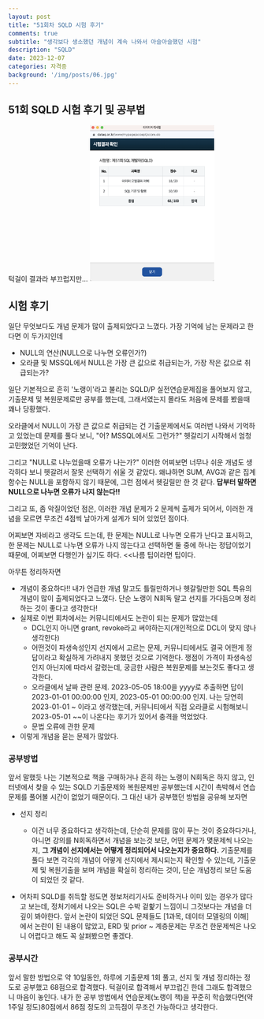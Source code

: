 ```yaml
---
layout: post
title: "51회차 SQLD 시험 후기"
comments: true
subtitle: "생각보다 생소했던 개념이 계속 나와서 아슬아슬했던 시험"
description: "SQLD"
date: 2023-12-07
categories: 자격증
background: '/img/posts/06.jpg'
---
```



## 51회 SQLD 시험 후기 및 공부법
턱걸이 결과라 부끄럽지만...
<img src="/img/SQLD.png" style="width: 50%">
## 시험 후기
일단 무엇보다도 개념 문제가 많이 출제되었다고 느꼈다. 가장 기억에 남는 문제라고 한다면 이 두가지인데
* NULL의 연산(NULL으로 나누면 오류인가?)
* 오라클 및 MSSQL에서 NULL은 가장 큰 값으로 취급되는가, 가장 작은 값으로 취급되는가?

일단 기본적으로 흔히 '노랭이'라고 불리는 SQLD/P 실전연습문제집을 풀어보지 않고, 기출문제 및 복원문제로만 공부를 했는데, 그래서였는지 몰라도 처음에 문제를 봤을때 꽤나 당황했다.

오라클에서 NULL이 가장 큰 값으로 취급되는 건 기출문제에서도 여러번 나와서 기억하고 있었는데 문제를 풀다 보니, "어? MSSQL에서도 그런가?" 헷갈리기 시작해서 엄청 고민했었던 기억이 난다. 

그리고 "NULL로 나누었을때 오류가 나는가?" 이러한 어찌보면 너무나 쉬운 개념도 생각하다 보니 헷갈려서 잘못 선택하기 쉬울 것 같았다. 왜냐하면 SUM, AVG과 같은 집계함수는 NULL을 포함하지 않기 때문에, 그런 점에서 헷길릴만 한 것 같다.
**답부터 말하면 NULL으로 나누면 오류가 나지 않는다!!**

그리고 또, 좀 악질이었던 점은, 이러한 개념 문제가 2 문제씩 출제가 되어서, 이러한 개념을 모르면 무조건 4점씩 날아가게 설계가 되어 있었던 점이다.

어찌보면 자비라고 생각도 드는데, 한 문제는 NULL로 나누면 오류가 난다고 표시하고, 한 문제는 NULL로 나누면 오류가 나지 않는다고 선택하면 둘 중에 하나는 정답이었기 때문에, 어찌보면 다행인가 싶기도 하다. <<나름 팁이라면 팁이다.

아무튼 정리하자면

* 개념이 중요하다!! 내가 언급한 개념 말고도 틀릴만하거나 헷갈릴만한 SQL 특유의 개념이 많이 출제되었다고 느꼈다. 단순 노랭이 N회독 말고 선지를 가다듬으며 정리하는 것이 좋다고 생각한다! 
* 실제로 이번 회차에서는 커뮤니티에서도 논란이 되는 문제가 많았는데
    * DCL인지 아니면 grant, revoke라고 써야하는지(개인적으로 DCL이 맞지 않나 생각한다) 
    * 어떤것이 파생속성인지 선지에서 고르는 문제, 커뮤니티에서도 결국 어떤게 정답이라고 확실하게 가려내지 못했던 것으로 기억한다. 쟁점이 가격이 파생속성인지 아닌지에 따라서 갈렸는데, 궁금한 사람은 복원문제를 보는것도 좋다고 생각한다.
    * 오라클에서 날짜 관련 문제. 2023-05-05 18:00을 yyyy로 추출하면 답이 2023-01-01 00:00:00 인지, 2023-05-01 00:00:00 인지. 나는 당연히 2023-01-01 ~ 이라고 생각했는데, 커뮤니티에서 직접 오라클로 시험해보니 2023-05-01 ~~이 나온다는 후기가 있어서 충격을 먹었었다.
    * 문법 오류에 관한 문제
* 이렇게 개념을 묻는 문제가 많았다.

### 공부방법

앞서 말했듯 나는 기본적으로 책을 구매하거나 흔히 하는 노랭이 N회독은 하지 않고, 인터넷에서 찾을 수 있는 SQLD 기출문제와 복원문제만 공부했는데 시간이 촉박해서 연습문제를 풀어볼 시간이 없었기 때문이다. 그 대신 내가 공부했던 방법을 공유해 보자면

* 선지 정리
  * 이건 너무 중요하다고 생각하는데, 단순히 문제를 많이 푸는 것이 중요하다거나, 아니면 강의를 N회독하면서 개념을 보는것 보단, 어떤 문제가 몇문제씩 나오는지, **그 개념이 선지에서는 어떻게 정리되어서 나오는지가 중요하다.** 기출문제를 풀다 보면 각각의 개념이 어떻게 선지에서 제시되는지 확인할 수 있는데, 기출문제 및 복원기출을 보며 개념을 확실히 정리하는 것이, 단순 개념정리 보단 도움이 되었던 것 같다.

* 어차피 SQLD를 취득할 정도면 정보처리기사도 준비하거나 이미 있는 경우가 많다고 보는데, 정처기에서 나오는 SQL은 수박 겉핥기 느낌이니 그것보다는 개념을 더 깊이 봐야한다. 앞서 논란이 되었던 SQL 문제들도 [1과목, 데이터 모델링의 이해] 에서 논란이 된 내용이 많았고, ERD 및 prior ~ 계층문제는 무조건 한문제씩은 나오니 어렵다고 해도 꼭 살펴봤으면 좋겠다.

### 공부시간

앞서 말한 방법으로 약 10일동안, 하루에 기출문제 1회 풀고, 선지 및 개념 정리하는 정도로 공부했고 68점으로 합격했다. 턱걸이로 합격해서 부끄럽긴 한데 그래도 합격했으니 마음이 놓인다. 내가 한 공부 방법에서 연습문제(노랭이 책)을 꾸준히 학습했다면(약 1주일 정도)80점에서 86점 정도의 고득점이 무조건 가능하다고 생각한다.


